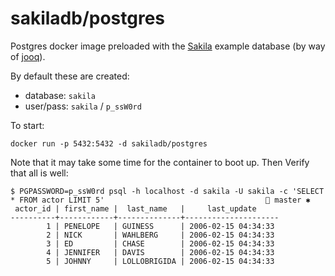 # sakiladb/postgres

Postgres docker image preloaded with the [Sakila](https://dev.mysql.com/doc/sakila/en/) example
database (by way of [jooq](https://www.jooq.org/sakila)).

By default these are created:
- database: `sakila`
- user/pass: `sakila` / `p_ssW0rd`


To start:

```shell script
docker run -p 5432:5432 -d sakiladb/postgres
```

Note that it may take some time for the container to boot up. Then Verify that all is well:

```shell script
$ PGPASSWORD=p_ssW0rd psql -h localhost -d sakila -U sakila -c 'SELECT * FROM actor LIMIT 5'                                     master ✱
 actor_id | first_name |  last_name   |     last_update
----------+------------+--------------+---------------------
        1 | PENELOPE   | GUINESS      | 2006-02-15 04:34:33
        2 | NICK       | WAHLBERG     | 2006-02-15 04:34:33
        3 | ED         | CHASE        | 2006-02-15 04:34:33
        4 | JENNIFER   | DAVIS        | 2006-02-15 04:34:33
        5 | JOHNNY     | LOLLOBRIGIDA | 2006-02-15 04:34:33
```
